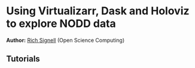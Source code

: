 # Using Virtualizarr, Dask and Holoviz to explore NODD data

**Author:** [Rich Signell](https://opensciencecomputing.com/) (Open Science Computing)


## Tutorials





